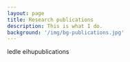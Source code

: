 ```yaml
---
layout: page
title: Research publications
description: This is what I do.
background: '/img/bg-publications.jpg'
---
```



ledle eihupublications